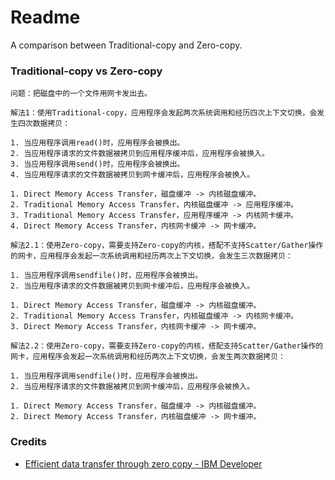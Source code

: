 # Readme
A comparison between Traditional-copy and Zero-copy.

### Traditional-copy vs Zero-copy

```
问题：把磁盘中的一个文件用网卡发出去。
```

```
解法1：使用Traditional-copy，应用程序会发起两次系统调用和经历四次上下文切换，会发生四次数据拷贝：

1. 当应用程序调用read()时，应用程序会被换出。
2. 当应用程序请求的文件数据被拷贝到应用程序缓冲后，应用程序会被换入。
3. 当应用程序调用send()时，应用程序会被换出。
4. 当应用程序请求的文件数据被拷贝到网卡缓冲后，应用程序会被换入。

1. Direct Memory Access Transfer，磁盘缓冲 -> 内核磁盘缓冲。
2. Traditional Memory Access Transfer，内核磁盘缓冲 -> 应用程序缓冲。
3. Traditional Memory Access Transfer，应用程序缓冲 -> 内核网卡缓冲。
4. Direct Memory Access Transfer，内核网卡缓冲 -> 网卡缓冲。
```

```
解法2.1：使用Zero-copy，需要支持Zero-copy的内核，搭配不支持Scatter/Gather操作的网卡，应用程序会发起一次系统调用和经历两次上下文切换，会发生三次数据拷贝：

1. 当应用程序调用sendfile()时，应用程序会被换出。
2. 当应用程序请求的文件数据被拷贝到网卡缓冲后，应用程序会被换入。

1. Direct Memory Access Transfer，磁盘缓冲 -> 内核磁盘缓冲。
2. Traditional Memory Access Transfer，内核磁盘缓冲 -> 内核网卡缓冲。
3. Direct Memory Access Transfer，内核网卡缓冲 -> 网卡缓冲。
```

```
解法2.2：使用Zero-copy，需要支持Zero-copy的内核，搭配支持Scatter/Gather操作的网卡，应用程序会发起一次系统调用和经历两次上下文切换，会发生两次数据拷贝：

1. 当应用程序调用sendfile()时，应用程序会被换出。
2. 当应用程序请求的文件数据被拷贝到网卡缓冲后，应用程序会被换入。

1. Direct Memory Access Transfer，磁盘缓冲 -> 内核磁盘缓冲。
2. Direct Memory Access Transfer，内核磁盘缓冲 -> 网卡缓冲。
```

### Credits
- [Efficient data transfer through zero copy - IBM Developer](https://developer.ibm.com/articles/j-zerocopy)

